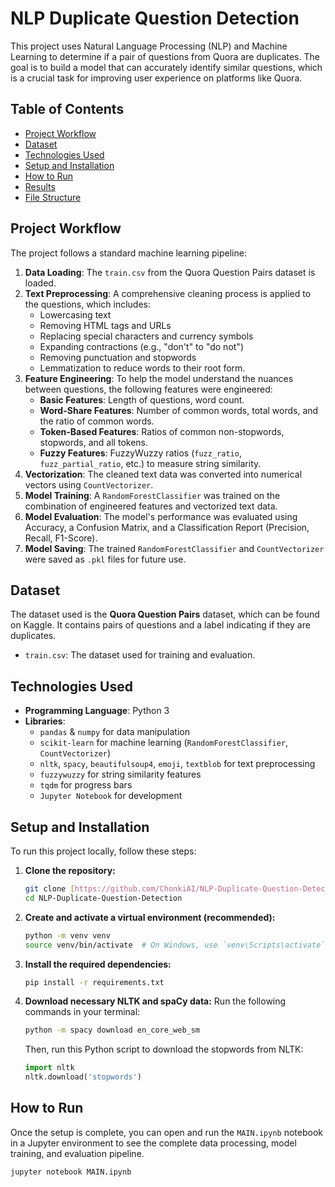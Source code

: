 # NLP Duplicate Question Detection

This project uses Natural Language Processing (NLP) and Machine Learning to determine if a pair of questions from Quora are duplicates. The goal is to build a model that can accurately identify similar questions, which is a crucial task for improving user experience on platforms like Quora.

## Table of Contents
- [Project Workflow](#project-workflow)
- [Dataset](#dataset)
- [Technologies Used](#technologies-used)
- [Setup and Installation](#setup-and-installation)
- [How to Run](#how-to-run)
- [Results](#results)
- [File Structure](#file-structure)

## Project Workflow
The project follows a standard machine learning pipeline:
1.  **Data Loading**: The `train.csv` from the Quora Question Pairs dataset is loaded.
2.  **Text Preprocessing**: A comprehensive cleaning process is applied to the questions, which includes:
    - Lowercasing text
    - Removing HTML tags and URLs
    - Replacing special characters and currency symbols
    - Expanding contractions (e.g., "don't" to "do not")
    - Removing punctuation and stopwords
    - Lemmatization to reduce words to their root form.
3.  **Feature Engineering**: To help the model understand the nuances between questions, the following features were engineered:
    - **Basic Features**: Length of questions, word count.
    - **Word-Share Features**: Number of common words, total words, and the ratio of common words.
    - **Token-Based Features**: Ratios of common non-stopwords, stopwords, and all tokens.
    - **Fuzzy Features**: FuzzyWuzzy ratios (`fuzz_ratio`, `fuzz_partial_ratio`, etc.) to measure string similarity.
4.  **Vectorization**: The cleaned text data was converted into numerical vectors using `CountVectorizer`.
5.  **Model Training**: A `RandomForestClassifier` was trained on the combination of engineered features and vectorized text data.
6.  **Model Evaluation**: The model's performance was evaluated using Accuracy, a Confusion Matrix, and a Classification Report (Precision, Recall, F1-Score).
7.  **Model Saving**: The trained `RandomForestClassifier` and `CountVectorizer` were saved as `.pkl` files for future use.

## Dataset
The dataset used is the **Quora Question Pairs** dataset, which can be found on Kaggle. It contains pairs of questions and a label indicating if they are duplicates.

- `train.csv`: The dataset used for training and evaluation.

## Technologies Used
- **Programming Language**: Python 3
- **Libraries**:
  - `pandas` & `numpy` for data manipulation
  - `scikit-learn` for machine learning (`RandomForestClassifier`, `CountVectorizer`)
  - `nltk`, `spacy`, `beautifulsoup4`, `emoji`, `textblob` for text preprocessing
  - `fuzzywuzzy` for string similarity features
  - `tqdm` for progress bars
  - `Jupyter Notebook` for development

## Setup and Installation
To run this project locally, follow these steps:

1.  **Clone the repository:**
    ```bash
    git clone [https://github.com/ChonkiAI/NLP-Duplicate-Question-Detection.git](https://github.com/ChonkiAI/NLP-Duplicate-Question-Detection.git)
    cd NLP-Duplicate-Question-Detection
    ```

2.  **Create and activate a virtual environment (recommended):**
    ```bash
    python -m venv venv
    source venv/bin/activate  # On Windows, use `venv\Scripts\activate`
    ```

3.  **Install the required dependencies:**
    ```bash
    pip install -r requirements.txt
    ```

4.  **Download necessary NLTK and spaCy data:**
    Run the following commands in your terminal:
    ```bash
    python -m spacy download en_core_web_sm
    ```
    Then, run this Python script to download the stopwords from NLTK:
    ```python
    import nltk
    nltk.download('stopwords')
    ```

## How to Run
Once the setup is complete, you can open and run the `MAIN.ipynb` notebook in a Jupyter environment to see the complete data processing, model training, and evaluation pipeline.

```bash
jupyter notebook MAIN.ipynb
